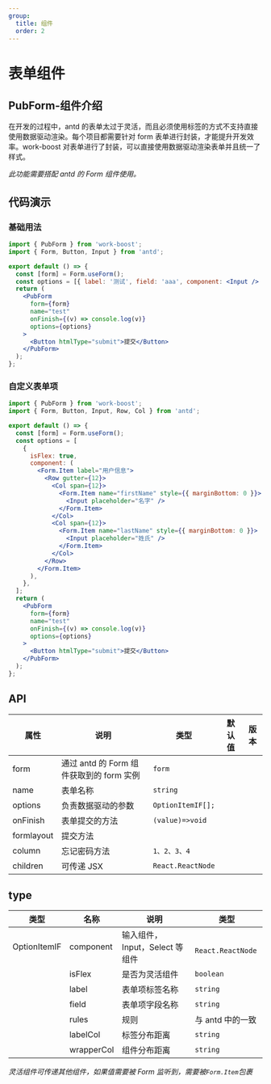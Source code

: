 ```yaml
---
group:
  title: 组件
  order: 2
---
```


# 表单组件

## PubForm-组件介绍

在开发的过程中，antd 的表单太过于灵活，而且必须使用标签的方式不支持直接使用数据驱动渲染。每个项目都需要针对 form 表单进行封装，才能提升开发效率。work-boost 对表单进行了封装，可以直接使用数据驱动渲染表单并且统一了样式。

_此功能需要搭配 antd 的 Form 组件使用。_

## 代码演示

### 基础用法

```jsx
import { PubForm } from 'work-boost';
import { Form, Button, Input } from 'antd';

export default () => {
  const [form] = Form.useForm();
  const options = [{ label: '测试', field: 'aaa', component: <Input /> }];
  return (
    <PubForm
      form={form}
      name="test"
      onFinish={(v) => console.log(v)}
      options={options}
    >
      <Button htmlType="submit">提交</Button>
    </PubForm>
  );
};
```

### 自定义表单项

```jsx
import { PubForm } from 'work-boost';
import { Form, Button, Input, Row, Col } from 'antd';

export default () => {
  const [form] = Form.useForm();
  const options = [
    {
      isFlex: true,
      component: (
        <Form.Item label="用户信息">
          <Row gutter={12}>
            <Col span={12}>
              <Form.Item name="firstName" style={{ marginBottom: 0 }}>
                <Input placeholder="名字" />
              </Form.Item>
            </Col>
            <Col span={12}>
              <Form.Item name="lastName" style={{ marginBottom: 0 }}>
                <Input placeholder="姓氏" />
              </Form.Item>
            </Col>
          </Row>
        </Form.Item>
      ),
    },
  ];
  return (
    <PubForm
      form={form}
      name="test"
      onFinish={(v) => console.log(v)}
      options={options}
    >
      <Button htmlType="submit">提交</Button>
    </PubForm>
  );
};
```

## API

| 属性       | 说明                                     | 类型              | 默认值 | 版本 |
| ---------- | ---------------------------------------- | ----------------- | ------ | ---- |
| form       | 通过 antd 的 Form 组件获取到的 form 实例 | `form`            |        |      |
| name       | 表单名称                                 | `string`          |        |      |
| options    | 负责数据驱动的参数                       | `OptionItemIF[];` |        |      |
| onFinish   | 表单提交的方法                           | `(value)=>void`   |        |      |
| formlayout | 提交方法                                 |                   |        |      |
| column     | 忘记密码方法                             | `1、2、3、4`      |        |      |
| children   | 可传递 JSX                               | `React.ReactNode` |        |      |

## type

| 类型         | 名称       | 说明                           | 类型               |
| ------------ | ---------- | ------------------------------ | ------------------ |
| OptionItemIF | component  | 输入组件，Input，Select 等组件 | ` React.ReactNode` |
|              | isFlex     | 是否为灵活组件                 | `boolean`          |
|              | label      | 表单项标签名称                 | `string`           |
|              | field      | 表单项字段名称                 | `string`           |
|              | rules      | 规则                           | 与 antd 中的一致   |
|              | labelCol   | 标签分布距离                   | `string`           |
|              | wrapperCol | 组件分布距离                   | `string`           |

_灵活组件可传递其他组件，如果值需要被 Form 监听到，需要被`Form.Item`包裹_
